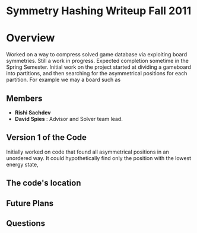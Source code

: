 Symmetry Hashing Writeup Fall 2011
==================================

Overview
========

Worked on a way to compress solved game database via exploiting board symmetries. Still a work in progress. Expected completion sometime in the Spring Semester. Initial work on the project started at dividing a gameboard into partitions, and then searching for the asymmetrical positions for each partition. For example we may a board such as

Members
-------

-   **Rishi Sachdev**
-   **David Spies** : Advisor and Solver team lead.

Version 1 of the Code
---------------------

Initially worked on code that found all asymmetrical positions in an unordered way. It could hypothetically find only the position with the lowest energy state,

The code's location
-------------------

Future Plans
------------

Questions
---------
